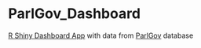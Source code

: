 # ParlGov_Dashboard
[R Shiny Dashboard App](https://lukas-warode.shinyapps.io/ParlGov_Dashboard/) with data from [ParlGov](http://www.parlgov.org/) database
